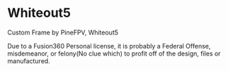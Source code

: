 # Whiteout5
Custom Frame by PineFPV, Whiteout5

Due to a Fusion360 Personal license, it is probably a Federal Offense, misdemeanor, or felony(No clue which) to profit off of the design, files or manufactured.
